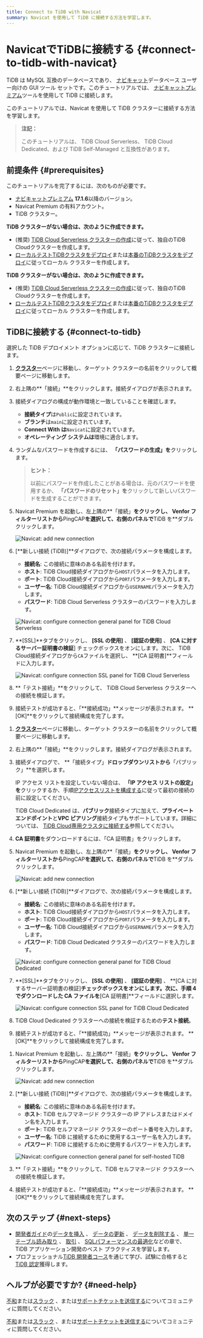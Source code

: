 ```yaml
---
title: Connect to TiDB with Navicat
summary: Navicat を使用して TiDB に接続する方法を学習します。
---
```


# NavicatでTiDBに接続する {#connect-to-tidb-with-navicat}

TiDB は MySQL 互換のデータベースであり、 [ナビキャット](https://www.navicat.com)データベース ユーザー向けの GUI ツール セットです。このチュートリアルでは、 [ナビキャットプレミアム](https://www.navicat.com/en/products/navicat-premium)ツールを使用して TiDB に接続します。

このチュートリアルでは、Navicat を使用して TiDB クラスターに接続する方法を学習します。

> **注記：**
>
> このチュートリアルは、 TiDB Cloud Serverless、 TiDB Cloud Dedicated、および TiDB Self-Managed と互換性があります。

## 前提条件 {#prerequisites}

このチュートリアルを完了するには、次のものが必要です。

-   [ナビキャットプレミアム](https://www.navicat.com) **17.1.6**以降のバージョン。
-   Navicat Premium の有料アカウント。
-   TiDB クラスター。

<CustomContent platform="tidb">

**TiDB クラスターがない場合は、次のように作成できます。**

-   (推奨) [TiDB Cloud Serverless クラスターの作成](/develop/dev-guide-build-cluster-in-cloud.md)に従って、独自のTiDB Cloudクラスターを作成します。
-   [ローカルテストTiDBクラスタをデプロイ](/quick-start-with-tidb.md#deploy-a-local-test-cluster)または[本番のTiDBクラスタをデプロイ](/production-deployment-using-tiup.md)に従ってローカル クラスターを作成します。

</CustomContent>
<CustomContent platform="tidb-cloud">

**TiDB クラスターがない場合は、次のように作成できます。**

-   (推奨) [TiDB Cloud Serverless クラスターの作成](/develop/dev-guide-build-cluster-in-cloud.md)に従って、独自のTiDB Cloudクラスターを作成します。
-   [ローカルテストTiDBクラスタをデプロイ](https://docs.pingcap.com/tidb/stable/quick-start-with-tidb#deploy-a-local-test-cluster)または[本番のTiDBクラスタをデプロイ](https://docs.pingcap.com/tidb/stable/production-deployment-using-tiup)に従ってローカル クラスターを作成します。

</CustomContent>

## TiDBに接続する {#connect-to-tidb}

選択した TiDB デプロイメント オプションに応じて、TiDB クラスターに接続します。

<SimpleTab>
<div label="TiDB Cloud Serverless">

1.  [**クラスター**](https://tidbcloud.com/console/clusters)ページに移動し、ターゲット クラスターの名前をクリックして概要ページに移動します。

2.  右上隅の**「接続」**をクリックします。接続ダイアログが表示されます。

3.  接続ダイアログの構成が動作環境と一致していることを確認します。

    -   **接続タイプ**は`Public`に設定されています。
    -   **ブランチ**は`main`に設定されています。
    -   **Connect With は**`Navicat`に設定されています。
    -   **オペレーティング システムは**環境に適合します。

4.  ランダムなパスワードを作成するには、 **「パスワードの生成」を**クリックします。

    > **ヒント：**
    >
    > 以前にパスワードを作成したことがある場合は、元のパスワードを使用するか、 **「パスワードのリセット」を**クリックして新しいパスワードを生成することができます。

5.  Navicat Premium を起動し、左上隅の**「接続」**をクリックし、 **Venfor フィルター**リストから**PingCAP**を選択して、右側のパネルで**TiDB を**ダブルクリックします。

    ![Navicat: add new connection](https://docs-download.pingcap.com/media/images/docs/develop/navicat-premium-add-new-connection.png)

6.  [**新しい接続 (TiDB)]**ダイアログで、次の接続パラメータを構成します。

    -   **接続名**: この接続に意味のある名前を付けます。
    -   **ホスト**: TiDB Cloud接続ダイアログから`HOST`パラメータを入力します。
    -   **ポート**: TiDB Cloud接続ダイアログから`PORT`パラメータを入力します。
    -   **ユーザー名**: TiDB Cloud接続ダイアログから`USERNAME`パラメータを入力します。
    -   **パスワード**: TiDB Cloud Serverless クラスターのパスワードを入力します。

    ![Navicat: configure connection general panel for TiDB Cloud Serverless](https://docs-download.pingcap.com/media/images/docs/develop/navicat-premium-connection-config-serverless-general.png)

7.  **[SSL]**タブをクリックし、 **[SSL の使用]** 、 **[認証の使用]** 、 **[CA に対するサーバー証明書の検証**] チェックボックスをオンにします。次に、 TiDB Cloud接続ダイアログから`CA`ファイルを選択し、 **[CA 証明書]**フィールドに入力します。

    ![Navicat: configure connection SSL panel for TiDB Cloud Serverless](https://docs-download.pingcap.com/media/images/docs/develop/navicat-premium-connection-config-serverless-ssl.png)

8.  **「テスト接続」**をクリックして、 TiDB Cloud Serverless クラスターへの接続を検証します。

9.  接続テストが成功すると、「**接続成功」**メッセージが表示されます。 **[OK]**をクリックして接続構成を完了します。

</div>
<div label="TiDB Cloud Dedicated">

1.  [**クラスター**](https://tidbcloud.com/console/clusters)ページに移動し、ターゲット クラスターの名前をクリックして概要ページに移動します。

2.  右上隅の**「接続」**をクリックします。接続ダイアログが表示されます。

3.  接続ダイアログで、 **「接続タイプ」**ドロップダウンリストから**「パブリック」**を選択します。

    IP アクセス リストを設定していない場合は、 **「IP アクセス リストの設定」を**クリックするか、手順[IPアクセスリストを構成する](https://docs.pingcap.com/tidbcloud/configure-ip-access-list)に従って最初の接続の前に設定してください。

    TiDB Cloud Dedicated は、**パブリック**接続タイプに加えて、**プライベートエンドポイント**と**VPC ピアリング**接続タイプもサポートしています。詳細については、 [TiDB Cloud専用クラスタに接続する](https://docs.pingcap.com/tidbcloud/connect-to-tidb-cluster)参照してください。

4.  **CA 証明書**をダウンロードするには、「CA 証明書」をクリックします。

5.  Navicat Premium を起動し、左上隅の**「接続」**をクリックし、 **Venfor フィルター**リストから**PingCAP**を選択して、右側のパネルで**TiDB を**ダブルクリックします。

    ![Navicat: add new connection](https://docs-download.pingcap.com/media/images/docs/develop/navicat-premium-add-new-connection.png)

6.  [**新しい接続 (TiDB)]**ダイアログで、次の接続パラメータを構成します。

    -   **接続名**: この接続に意味のある名前を付けます。
    -   **ホスト**: TiDB Cloud接続ダイアログから`HOST`パラメータを入力します。
    -   **ポート**: TiDB Cloud接続ダイアログから`PORT`パラメータを入力します。
    -   **ユーザー名**: TiDB Cloud接続ダイアログから`USERNAME`パラメータを入力します。
    -   **パスワード**: TiDB Cloud Dedicated クラスターのパスワードを入力します。

    ![Navicat: configure connection general panel for TiDB Cloud Dedicated](https://docs-download.pingcap.com/media/images/docs/develop/navicat-premium-connection-config-dedicated-general.png)

7.  **[SSL]**タブをクリックし、 **[SSL の使用]** 、 **[認証の使用]** 、 **[CA に対するサーバー証明書の検証]**チェックボックスをオンにします。次に、手順 4 でダウンロードした CA ファイルを**[CA 証明書]**フィールドに選択します。

    ![Navicat: configure connection SSL panel for TiDB Cloud Dedicated](https://docs-download.pingcap.com/media/images/docs/develop/navicat-premium-connection-config-dedicated-ssl.png)

8.  TiDB Cloud Dedicated クラスターへの接続を検証するための**テスト接続**。

9.  接続テストが成功すると、「**接続成功」**メッセージが表示されます。 **[OK]**をクリックして接続構成を完了します。

</div>
<div label="TiDB Self-Managed">

1.  Navicat Premium を起動し、左上隅の**「接続」**をクリックし、 **Venfor フィルター**リストから**PingCAP**を選択して、右側のパネルで**TiDB を**ダブルクリックします。

    ![Navicat: add new connection](https://docs-download.pingcap.com/media/images/docs/develop/navicat-premium-add-new-connection.png)

2.  [**新しい接続 (TiDB)]**ダイアログで、次の接続パラメータを構成します。

    -   **接続名**: この接続に意味のある名前を付けます。
    -   **ホスト**: TiDB セルフマネージド クラスターの IP アドレスまたはドメイン名を入力します。
    -   **ポート**: TiDB セルフマネージド クラスターのポート番号を入力します。
    -   **ユーザー名**: TiDB に接続するために使用するユーザー名を入力します。
    -   **パスワード**: TiDB に接続するために使用するパスワードを入力します。

    ![Navicat: configure connection general panel for self-hosted TiDB](https://docs-download.pingcap.com/media/images/docs/develop/navicat-premium-connection-config-self-hosted-general.png)

3.  **「テスト接続」**をクリックして、TiDB セルフマネージド クラスターへの接続を検証します。

4.  接続テストが成功すると、「**接続成功」**メッセージが表示されます。 **[OK]**をクリックして接続構成を完了します。

</div>
</SimpleTab>

## 次のステップ {#next-steps}

-   [開発者ガイド](/develop/dev-guide-overview.md)の[データを挿入](/develop/dev-guide-insert-data.md) 、 [データの更新](/develop/dev-guide-update-data.md) 、 [データを削除する](/develop/dev-guide-delete-data.md) 、 [単一テーブル読み取り](/develop/dev-guide-get-data-from-single-table.md) 、 [取引](/develop/dev-guide-transaction-overview.md) 、 [SQLパフォーマンスの最適化](/develop/dev-guide-optimize-sql-overview.md)などの章で、 TiDB アプリケーション開発のベスト プラクティスを学習します。
-   プロフェッショナル[TiDB 開発者コース](https://www.pingcap.com/education/)を通じて学び、試験に合格すると[TiDB 認定](https://www.pingcap.com/education/certification/)獲得します。

## ヘルプが必要ですか? {#need-help}

<CustomContent platform="tidb">

[不和](https://discord.gg/DQZ2dy3cuc?utm_source=doc)または[スラック](https://slack.tidb.io/invite?team=tidb-community&#x26;channel=everyone&#x26;ref=pingcap-docs) 、または[サポートチケットを送信する](/support.md)についてコミュニティに質問してください。

</CustomContent>

<CustomContent platform="tidb-cloud">

[不和](https://discord.gg/DQZ2dy3cuc?utm_source=doc)または[スラック](https://slack.tidb.io/invite?team=tidb-community&#x26;channel=everyone&#x26;ref=pingcap-docs) 、または[サポートチケットを送信する](https://tidb.support.pingcap.com/)についてコミュニティに質問してください。

</CustomContent>
